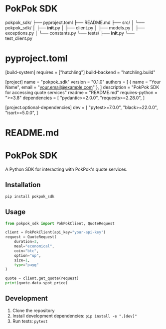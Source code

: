# PokPok SDK
pokpok_sdk/
├── pyproject.toml
├── README.md
├── src/
│   └── pokpok_sdk/
│       ├── __init__.py
│       ├── client.py
│       ├── models.py
│       ├── exceptions.py
│       └── constants.py
└── tests/
    ├── __init__.py
    └── test_client.py

# pyproject.toml
[build-system]
requires = ["hatchling"]
build-backend = "hatchling.build"

[project]
name = "pokpok_sdk"
version = "0.1.0"
authors = [
    { name = "Your Name", email = "your.email@example.com" },
]
description = "PokPok SDK for accessing quote services"
readme = "README.md"
requires-python = ">=3.8"
dependencies = [
    "pydantic>=2.0.0",
    "requests>=2.28.0",
]

[project.optional-dependencies]
dev = [
    "pytest>=7.0.0",
    "black>=22.0.0",
    "isort>=5.0.0",
]

# README.md
# PokPok SDK

A Python SDK for interacting with PokPok's quote services.

## Installation

```bash
pip install pokpok_sdk
```

## Usage

```python
from pokpok_sdk import PokPokClient, QuoteRequest

client = PokPokClient(api_key="your-api-key")
request = QuoteRequest(
    duration=3,
    meal="economical",
    coin="btc",
    option="up",
    size=1,
    type="payg"
)

quote = client.get_quote(request)
print(quote.data.spot_price)
```

## Development

1. Clone the repository
2. Install development dependencies: `pip install -e ".[dev]"`
3. Run tests: `pytest`